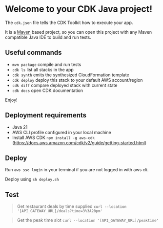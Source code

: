 # Welcome to your CDK Java project!

The `cdk.json` file tells the CDK Toolkit how to execute your app.

It is a [Maven](https://maven.apache.org/) based project, so you can open this project with any Maven compatible Java IDE to build and run tests.

## Useful commands

- `mvn package` compile and run tests
- `cdk ls` list all stacks in the app
- `cdk synth` emits the synthesized CloudFormation template
- `cdk deploy` deploy this stack to your default AWS account/region
- `cdk diff` compare deployed stack with current state
- `cdk docs` open CDK documentation

Enjoy!

## Deployment requirements

- Java 21
- AWS CLI profile configured in your local machine
- Install AWS CDK `npm install -g aws-cdk` (https://docs.aws.amazon.com/cdk/v2/guide/getting-started.html)

## Deploy

Run `aws sso login` in your terminal if you are not logged in with aws cli.

Deploy using `sh deploy.sh`

## Test

> Get restaurant deals by time supplied
> `curl --location '[API_GATEWAY_URL]/deals?time=3%3A20pm'`

> Get the peak time slot
> `curl --location '[API_GATEWAY_URL]/peaktime'`
